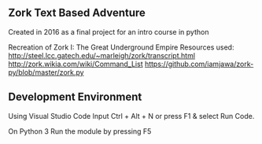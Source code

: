 ## Zork Text Based Adventure
Created in 2016 as a final project for an intro course in python

Recreation of Zork I: The Great Underground Empire
Resources used: 
http://steel.lcc.gatech.edu/~marleigh/zork/transcript.html
http://zork.wikia.com/wiki/Command_List
https://github.com/iamjawa/zork-py/blob/master/zork.py

## Development Environment

Using Visual Studio Code
Input Ctrl + Alt + N or press F1 & select Run Code.

On Python 3
Run the module by pressing F5
